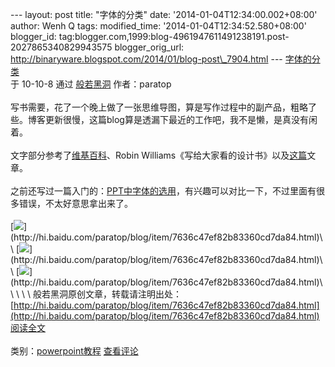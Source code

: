--- layout: post title: "字体的分类" date:
'2014-01-04T12:34:00.002+08:00' author: Wenh Q tags: modified\_time:
'2014-01-04T12:34:52.580+08:00' blogger\_id:
tag:blogger.com,1999:blog-4961947611491238191.post-2027865340829943575
blogger\_orig\_url:
http://binaryware.blogspot.com/2014/01/blog-post\_7904.html ---
[字体的分类](http://hi.baidu.com/paratop/blog/item/7636c47ef82b83360cd7da84.html)\
于 10-10-8 通过 [般若黑洞](http://hi.baidu.com/paratop) 作者：paratop\
\
写书需要，花了一个晚上做了一张思维导图，算是写作过程中的副产品，粗略了些。博客更新很慢，这篇blog算是透漏下最近的工作吧，我不是懒，是真没有闲着。\
\
文字部分参考了[维基百科](http://zh.wikipedia.org/zh-sg/%E8%A1%AC%E7%BA%BF%E4%BD%93)、Robin
Williams《写给大家看的设计书》以及[这篇](http://xuexiyingyong.blog.163.com/blog/static/113453030200981441129263/)文章。\
\
之前还写过一篇入门的：[PPT中字体的选用](http://hi.baidu.com/paratop/blog/item/d18d2adfa2eaeb18495403e8.html)，有兴趣可以对比一下，不过里面有很多错误，不太好意思拿出来了。\
\
[![](https://images-blogger-opensocial.googleusercontent.com/gadgets/proxy?url=http%3A%2F%2Fhiphotos.baidu.com%2Fparatop%2Fpic%2Fitem%2F5639f301661c7991267fb562.jpg&container=blogger&gadget=a&rewriteMime=image%2F*)](http://hi.baidu.com/paratop/blog/item/7636c47ef82b83360cd7da84.html)\
\
[![](https://images-blogger-opensocial.googleusercontent.com/gadgets/proxy?url=http%3A%2F%2Fhiphotos.baidu.com%2Fparatop%2Fpic%2Fitem%2Ff0eb42d3d8a148473bf3cf62.jpg&container=blogger&gadget=a&rewriteMime=image%2F*)](http://hi.baidu.com/paratop/blog/item/7636c47ef82b83360cd7da84.html)\
\
[![](https://images-blogger-opensocial.googleusercontent.com/gadgets/proxy?url=http%3A%2F%2Fhiphotos.baidu.com%2Fparatop%2Fpic%2Fitem%2Fb4fff5cbb44348ba53664f62.jpg&container=blogger&gadget=a&rewriteMime=image%2F*)](http://hi.baidu.com/paratop/blog/item/7636c47ef82b83360cd7da84.html)\
\
\
\
\
般若黑洞原创文章，转载请注明出处：[http://hi.baidu.com/paratop/blog/item/7636c47ef82b83360cd7da84.html](http://hi.baidu.com/paratop/blog/item/7636c47ef82b83360cd7da84.html)
[阅读全文](http://hi.baidu.com/paratop/blog/item/7636c47ef82b83360cd7da84.html)
\
\
类别：[powerpoint教程](http://hi.baidu.com/paratop/blog/category/powerpoint%BD%CC%B3%CC)
[查看评论](http://hi.baidu.com/paratop/blog/item/7636c47ef82b83360cd7da84.html#comment)
